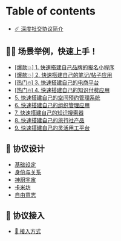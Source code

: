 # Table of contents

* [☄️ 深度社交协议简介](README.md)

## 🏊‍♂️ 场景举例，快速上手！ <a href="#examples" id="examples"></a>

* [\[爆款💥\] 1. 快速搭建自己品牌的报名小程序](examples/bao-kuan-1.-kuai-su-da-jian-zi-ji-pin-pai-de-bao-ming-xiao-cheng-xu.md)
* [\[爆款💥\] 2. 快速搭建自己的笔记/帖子应用](examples/bao-kuan-2.-kuai-su-da-jian-zi-ji-de-bi-ji-tie-zi-ying-yong.md)
* [\[热门🔥\] 3. 快速搭建自己的电商平台](examples/re-men-3.-kuai-su-da-jian-zi-ji-de-dian-shang-ping-tai.md)
* [\[热门🔥\] 4. 快速搭建自己的知识付费应用](examples/re-men-4.-kuai-su-da-jian-zi-ji-de-zhi-shi-fu-fei-ying-yong.md)
* [5. 快速搭建自己的空间预约管理系统](examples/5.-kuai-su-da-jian-zi-ji-de-kong-jian-yu-yue-guan-li-xi-tong.md)
* [6. 快速搭建自己的组织管理应用](examples/6.-kuai-su-da-jian-zi-ji-de-zu-zhi-guan-li-ying-yong.md)
* [7. 快速搭建自己的知识搜索器](examples/7.-kuai-su-da-jian-zi-ji-de-zhi-shi-sou-suo-qi.md)
* [8. 快速搭建自己的旅行社产品](examples/8.-kuai-su-da-jian-zi-ji-de-lv-hang-she-chan-pin.md)
* [9. 快速搭建自己的灵活用工平台](examples/9.-kuai-su-da-jian-zi-ji-de-ling-huo-yong-gong-ping-tai.md)

## 🍮 协议设计 <a href="#designs" id="designs"></a>

* [基础设定](designs/ji-chu-she-ding.md)
* [身份与关系](designs/shen-fen-yu-guan-xi.md)
* [神厨宇宙](designs/shen-chu-yu-zhou.md)
* [卡米坊](designs/ka-mi-fang.md)
* [自由意志](designs/zi-you-yi-zhi.md)

## 🦊 协议接入 <a href="#integrations" id="integrations"></a>

* [🎹 接入方式](integrations/jie-ru-fang-shi.md)
